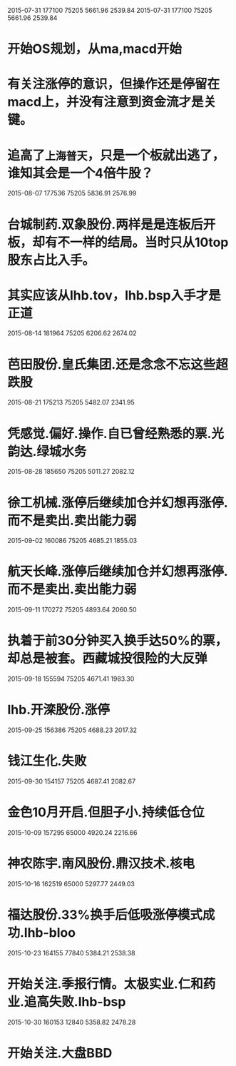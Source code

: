 2015-07-31	177100	75205	5661.96	2539.84
2015-07-31	177100	75205	5661.96	2539.84
# 开始OS规划，从ma,macd开始
# 有关注涨停的意识，但操作还是停留在macd上，并没有注意到资金流才是关键。
# 追高了`上海普天`，只是一个板就出逃了，谁知其会是一个4倍牛股？
2015-08-07	177536	75205	5836.91	2576.99
# 台城制药.双象股份.两样是是连板后开板，却有不一样的结局。当时只从10top股东占比入手。
# 其实应该从lhb.tov，lhb.bsp入手才是正道
2015-08-14	181964	75205	6206.62	2674.02
# 芭田股份.皇氏集团.还是念念不忘这些超跌股
2015-08-21	175213	75205	5482.07	2341.95
# 凭感觉.偏好.操作.自已曾经熟悉的票.光韵达.绿城水务
2015-08-28	185650	75205	5011.27	2082.12
# 徐工机械.涨停后继续加仓并幻想再涨停.而不是卖出.卖出能力弱
2015-09-02	160086	75205	4685.21	1855.03
# 航天长峰.涨停后继续加仓并幻想再涨停.而不是卖出.卖出能力弱
2015-09-11	170272	75205	4893.64	2060.50
# 执着于前30分钟买入换手达50%的票，却总是被套。西藏城投很险的大反弹
2015-09-18	155594	75205	4671.41	1983.30
# lhb.开滦股份.涨停
2015-09-25	156386	75205	4688.23	2017.32
# 钱江生化.失败
2015-09-30	154157	75205	4687.41	2082.67
# 金色10月开启.但胆子小.持续低仓位
2015-10-09	157295	65000	4920.24	2216.66
# 神农陈宇.南风股份.鼎汉技术.核电
2015-10-16	162519	65000	5297.77	2449.03
# 福达股份.33%换手后低吸涨停模式成功.lhb-bloo
2015-10-23	164155	77840	5384.21	2538.38
# 开始关注.季报行情。太极实业.仁和药业.追高失败.lhb-bsp
2015-10-30	160153	12840	5358.82	2478.28
# 开始关注.大盘BBD
